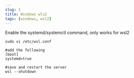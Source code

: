 ```yaml
---
slug: 1
title: Windows wls2
tags: [windows, wsl2]
---
```


Enable the systemd/systemctl command, only works for wsl2

```shell
sudo vi /etc/wsl.conf

#add the following
[boot]
systemd=true

#save and restart the server
wsl --shutdown
```